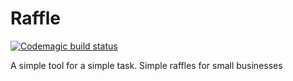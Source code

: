 # Raffle

[![Codemagic build status](https://api.codemagic.io/apps/611db968bb18f5277d97e0c1/611db968bb18f5277d97e0c0/status_badge.svg)](https://codemagic.io/apps/611db968bb18f5277d97e0c1/611db968bb18f5277d97e0c0/latest_build)

A simple tool for a simple task. Simple raffles for small businesses
